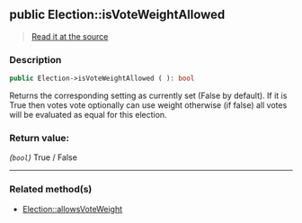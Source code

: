 ## public Election::isVoteWeightAllowed

> [Read it at the source](https://github.com/julien-boudry/Condorcet/blob/master/src/Election.php#L293)

### Description    

```php
public Election->isVoteWeightAllowed ( ): bool
```

Returns the corresponding setting as currently set (False by default).
If it is True then votes vote optionally can use weight otherwise (if false) all votes will be evaluated as equal for this election.
    

### Return value:   

*(`bool`)* True / False


---------------------------------------

### Related method(s)      

* [Election::allowsVoteWeight](/Docs/ApiReferences/Election%20Class/public%20Election--allowsVoteWeight.md)    
